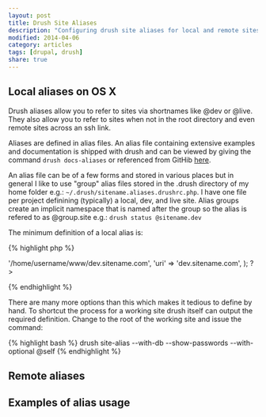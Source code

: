 ```yaml
---
layout: post
title: Drush Site Aliases
description: "Configuring drush site aliases for local and remote sites."
modified: 2014-04-06
category: articles
tags: [drupal, drush]
share: true
---
```


## Local aliases on OS X

Drush aliases allow you to refer to sites via shortnames like @dev or @live. They also allow you to refer to sites when not in the root directory and even remote sites across an ssh link.

Aliases are defined in alias files. An alias file containing extensive examples and documentation is shipped with drush and can be viewed by giving the command `drush docs-aliases` or referenced from GitHib [here](https://github.com/drush-ops/drush/blob/master/examples/example.aliases.drushrc.php).

An alias file can be of a few forms and stored in various places but in general I like to use "group" alias files stored in the .drush directory of my home folder e.g.: `~/.drush/sitename.aliases.drushrc.php`. I have one file per project definining (typically) a local, dev, and live site. Alias groups create an implicit namespace that is named after the group so the alias is refered to as @group.site e.g.: `drush status @sitename.dev`


The minimum definition of a local alias is:

{% highlight php %}
<?php
$aliases['dev'] = array(
  'root' => '/home/username/www/dev.sitename.com',
  'uri' => 'dev.sitename.com',
);
?>
{% endhighlight %}

There are many more options than this which makes it tedious to define by hand. To shortcut the process for a working site drush itself can output the required definition. Change to the root of the working site and issue the command:

{% highlight bash %}
drush site-alias --with-db --show-passwords --with-optional @self
{% endhighlight %}

## Remote aliases



## Examples of alias usage


